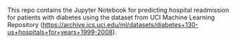 This repo contains the Jupyter Notebook for predicting hospital readmission for patients with diabetes using the dataset from UCI Machine Learning Repository (https://archive.ics.uci.edu/ml/datasets/diabetes+130-us+hospitals+for+years+1999-2008). 

